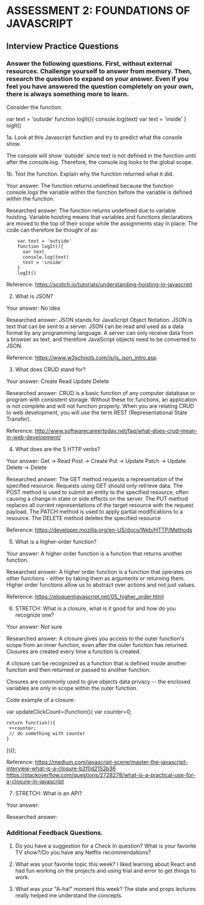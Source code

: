 # ASSESSMENT 2: FOUNDATIONS OF JAVASCRIPT
## Interview Practice Questions

### Answer the following questions. First, without external resources. Challenge yourself to answer from memory. Then, research the question to expand on your answer. Even if you feel you have answered the question completely on your own, there is always something more to learn.

Consider the function:

var text = 'outside'
function logIt(){
  console.log(text)
  var text = 'inside'
}
logIt()


1a. Look at this Javascript function and try to predict what the console show.

The console will show 'outside' since text is not defined in the function until after the console.log. Therefore, the console.log looks to the global scope.


1b. Test the function. Explain why the function returned what it did.

  Your answer: The function returns undefined because the function console.logs the variable within the function before the variable is defined within the function.  

  Researched answer: The function returns undefined due to variable hoisting. Variable hoisting means that variables and functions declarations are moved to the top of their scope while the assignments stay in place. The code can therefore be thought of as:

        var text = 'outside'
        function logIt(){
          var text
          console.log(text)
          text = 'inside'
        }
        logIt()
        
  Reference: https://scotch.io/tutorials/understanding-hoisting-in-javascript

2. What is JSON?

  Your answer: No idea

  Researched answer: JSON stands for JavaScript Object Notation. JSON is text that can be sent to a server. JSON can be read and used as a data format by any programming language. A server can only receive data from a browser as text, and therefore JavaScript objects need to be converted to JSON.
  
  Reference: https://www.w3schools.com/js/js_json_intro.asp


3. What does CRUD stand for?

  Your answer: Create Read Update Delete

  Researched answer: CRUD is a basic function of any computer database or program with consistent storage. Without these for functions, an application is not complete and will not function properly. When you are relating CRUD to web development, you will use the term REST (Representational State Transfer).
  
  Reference: http://www.softwarecareertoday.net/faq/what-does-crud-mean-in-web-development/

4. What does are the 5 HTTP verbs?

  Your answer:
  Get -> Read
  Post -> Create
  Put -> Update
  Patch -> Update
  Delete -> Delete

  Researched answer:
  The GET method requests a representation of the specified resource. Requests using GET should only retrieve data.
  The POST method is used to submit an entity to the specified resource, often causing a change in state or side effects on the server.
  The PUT method replaces all current representations of the target resource with the request payload.
  The PATCH method is used to apply partial modifications to a resource.
  The DELETE method deletes the specified resource
  
  Reference: https://developer.mozilla.org/en-US/docs/Web/HTTP/Methods

5. What is a higher-order function?

  Your answer: A higher order function is a function that returns another function.

  Researched answer: A higher order function is a function that operates on other functions - either by taking them as arguments or returning them. Higher order functions allow us to abstract over actions and not just values.
  
  Reference: https://eloquentjavascript.net/05_higher_order.html


6. STRETCH: What is a closure, what is it good for and how do you recognize one?

  Your answer: Not sure

  Researched answer: A closure gives you access to the outer function's scope from an inner function, even after the outer function has returned. Closures are created every time a function is created.
  
  A closure can be recognized as a function that is defined inside another function and then returned or passed to another function.
  
  Closures are commonly used to give objects data privacy -- the enclosed variables are only in scope within the outer function.
  
  Code example of a closure:
  
   var updateClickCount=(function(){
    var counter=0;

    return function(){
     ++counter;
     // do something with counter
    }
})();


  
  Reference: https://medium.com/javascript-scene/master-the-javascript-interview-what-is-a-closure-b2f0d2152b36
             https://stackoverflow.com/questions/2728278/what-is-a-practical-use-for-a-closure-in-javascript


7. STRETCH: What is an API?

  Your answer:

  Researched answer:


### Additional Feedback Questions.

1. Do you have a suggestion for a Check In question?
What is your favorite TV show?/Do you have any Netflix recommendations?


2. What was your favorite topic this week?
I liked learning about React and had fun working on the projects and using trial and error to get things to work.



3. What was your "A-ha!" moment this week?
The state and props lectures really helped me understand the concepts.
